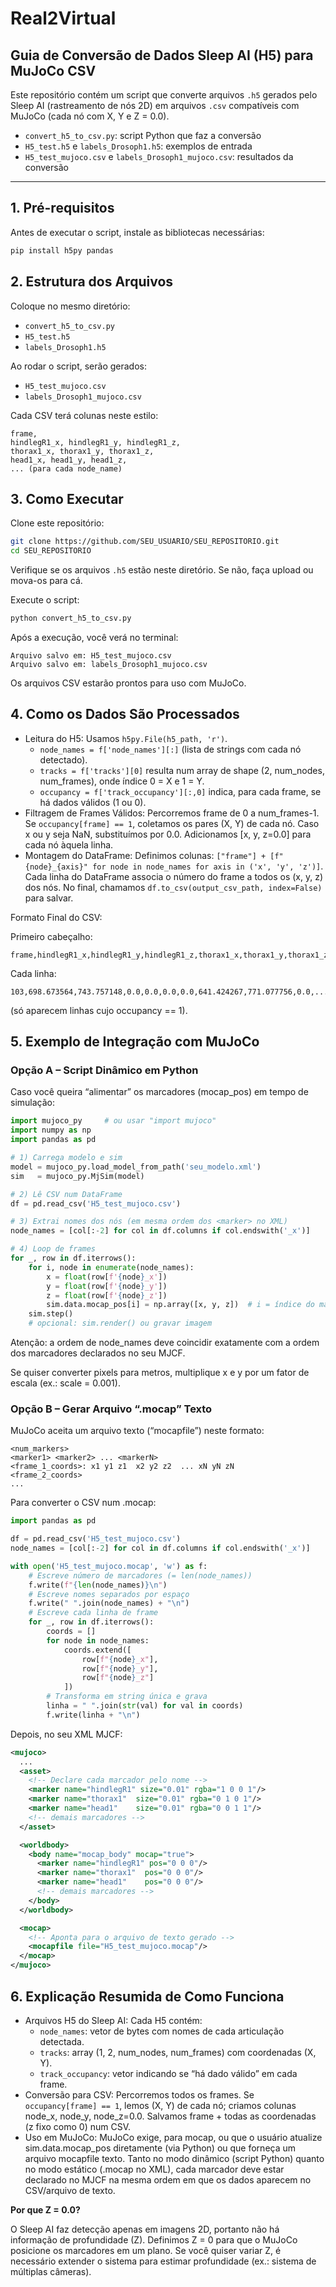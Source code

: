 # Real2Virtual

## Guia de Conversão de Dados Sleep AI (H5) para MuJoCo CSV

Este repositório contém um script que converte arquivos `.h5` gerados pelo Sleep AI (rastreamento de nós 2D) em arquivos `.csv` compatíveis com MuJoCo (cada nó com X, Y e Z = 0.0).

- `convert_h5_to_csv.py`: script Python que faz a conversão
- `H5_test.h5` e `labels_Drosoph1.h5`: exemplos de entrada
- `H5_test_mujoco.csv` e `labels_Drosoph1_mujoco.csv`: resultados da conversão

---

## 1. Pré-requisitos

Antes de executar o script, instale as bibliotecas necessárias:

```bash
pip install h5py pandas
```

## 2. Estrutura dos Arquivos

Coloque no mesmo diretório:
- `convert_h5_to_csv.py`
- `H5_test.h5`
- `labels_Drosoph1.h5`

Ao rodar o script, serão gerados:
- `H5_test_mujoco.csv`
- `labels_Drosoph1_mujoco.csv`

Cada CSV terá colunas neste estilo:

```
frame,
hindlegR1_x, hindlegR1_y, hindlegR1_z,
thorax1_x, thorax1_y, thorax1_z,
head1_x, head1_y, head1_z,
... (para cada node_name)
```

## 3. Como Executar

Clone este repositório:

```bash
git clone https://github.com/SEU_USUARIO/SEU_REPOSITORIO.git
cd SEU_REPOSITORIO
```

Verifique se os arquivos `.h5` estão neste diretório. Se não, faça upload ou mova-os para cá.

Execute o script:

```bash
python convert_h5_to_csv.py
```

Após a execução, você verá no terminal:

```
Arquivo salvo em: H5_test_mujoco.csv
Arquivo salvo em: labels_Drosoph1_mujoco.csv
```

Os arquivos CSV estarão prontos para uso com MuJoCo.

## 4. Como os Dados São Processados

- Leitura do H5: Usamos `h5py.File(h5_path, 'r')`.
    - `node_names = f['node_names'][:]` (lista de strings com cada nó detectado).
    - `tracks = f['tracks'][0]` resulta num array de shape (2, num_nodes, num_frames), onde índice 0 = X e 1 = Y.
    - `occupancy = f['track_occupancy'][:,0]` indica, para cada frame, se há dados válidos (1 ou 0).
- Filtragem de Frames Válidos: Percorremos frame de 0 a num_frames-1. Se `occupancy[frame] == 1`, coletamos os pares (X, Y) de cada nó. Caso x ou y seja NaN, substituímos por 0.0. Adicionamos [x, y, z=0.0] para cada nó àquela linha.
- Montagem do DataFrame: Definimos colunas: `["frame"] + [f"{node}_{axis}" for node in node_names for axis in ('x', 'y', 'z')]`. Cada linha do DataFrame associa o número do frame a todos os (x, y, z) dos nós. No final, chamamos `df.to_csv(output_csv_path, index=False)` para salvar.

Formato Final do CSV:

Primeiro cabeçalho:
```
frame,hindlegR1_x,hindlegR1_y,hindlegR1_z,thorax1_x,thorax1_y,thorax1_z,head1_x,head1_y,head1_z,...
```
Cada linha:
```
103,698.673564,743.757148,0.0,0.0,0.0,0.0,641.424267,771.077756,0.0,...
```
(só aparecem linhas cujo occupancy == 1).

## 5. Exemplo de Integração com MuJoCo

### Opção A – Script Dinâmico em Python

Caso você queira “alimentar” os marcadores (mocap_pos) em tempo de simulação:

```python
import mujoco_py     # ou usar "import mujoco"
import numpy as np
import pandas as pd

# 1) Carrega modelo e sim
model = mujoco_py.load_model_from_path('seu_modelo.xml')
sim   = mujoco_py.MjSim(model)

# 2) Lê CSV num DataFrame
df = pd.read_csv('H5_test_mujoco.csv')

# 3) Extrai nomes dos nós (em mesma ordem dos <marker> no XML)
node_names = [col[:-2] for col in df.columns if col.endswith('_x')]

# 4) Loop de frames
for _, row in df.iterrows():
    for i, node in enumerate(node_names):
        x = float(row[f'{node}_x'])
        y = float(row[f'{node}_y'])
        z = float(row[f'{node}_z'])
        sim.data.mocap_pos[i] = np.array([x, y, z])  # i = índice do marcador
    sim.step()
    # opcional: sim.render() ou gravar imagem
```
Atenção: a ordem de node_names deve coincidir exatamente com a ordem dos marcadores declarados no seu MJCF.

Se quiser converter pixels para metros, multiplique x e y por um fator de escala (ex.: scale = 0.001).

### Opção B – Gerar Arquivo “.mocap” Texto

MuJoCo aceita um arquivo texto (“mocapfile”) neste formato:

```
<num_markers>
<marker1> <marker2> ... <markerN>
<frame_1_coords>: x1 y1 z1  x2 y2 z2  ... xN yN zN
<frame_2_coords>
...
```

Para converter o CSV num .mocap:

```python
import pandas as pd

df = pd.read_csv('H5_test_mujoco.csv')
node_names = [col[:-2] for col in df.columns if col.endswith('_x')]

with open('H5_test_mujoco.mocap', 'w') as f:
    # Escreve número de marcadores (= len(node_names))
    f.write(f"{len(node_names)}\n")
    # Escreve nomes separados por espaço
    f.write(" ".join(node_names) + "\n")
    # Escreve cada linha de frame
    for _, row in df.iterrows():
        coords = []
        for node in node_names:
            coords.extend([
                row[f"{node}_x"], 
                row[f"{node}_y"], 
                row[f"{node}_z"]
            ])
        # Transforma em string única e grava
        linha = " ".join(str(val) for val in coords)
        f.write(linha + "\n")
```

Depois, no seu XML MJCF:

```xml
<mujoco>
  ...
  <asset>
    <!-- Declare cada marcador pelo nome -->
    <marker name="hindlegR1" size="0.01" rgba="1 0 0 1"/>
    <marker name="thorax1"  size="0.01" rgba="0 1 0 1"/>
    <marker name="head1"    size="0.01" rgba="0 0 1 1"/>
    <!-- demais marcadores -->
  </asset>

  <worldbody>
    <body name="mocap_body" mocap="true">
      <marker name="hindlegR1" pos="0 0 0"/>
      <marker name="thorax1"  pos="0 0 0"/>
      <marker name="head1"    pos="0 0 0"/>
      <!-- demais marcadores -->
    </body>
  </worldbody>

  <mocap>
    <!-- Aponta para o arquivo de texto gerado -->
    <mocapfile file="H5_test_mujoco.mocap"/>
  </mocap>
</mujoco>
```

## 6. Explicação Resumida de Como Funciona

- Arquivos H5 do Sleep AI: Cada H5 contém:
    - `node_names`: vetor de bytes com nomes de cada articulação detectada.
    - `tracks`: array (1, 2, num_nodes, num_frames) com coordenadas (X, Y).
    - `track_occupancy`: vetor indicando se “há dado válido” em cada frame.
- Conversão para CSV: Percorremos todos os frames. Se `occupancy[frame] == 1`, lemos (X, Y) de cada nó; criamos colunas node_x, node_y, node_z=0.0. Salvamos frame + todas as coordenadas (z fixo como 0) num CSV.
- Uso em MuJoCo: MuJoCo exige, para mocap, ou que o usuário atualize sim.data.mocap_pos diretamente (via Python) ou que forneça um arquivo mocapfile texto. Tanto no modo dinâmico (script Python) quanto no modo estático (.mocap no XML), cada marcador deve estar declarado no MJCF na mesma ordem em que os dados aparecem no CSV/arquivo de texto.

**Por que Z = 0.0?**

O Sleep AI faz detecção apenas em imagens 2D, portanto não há informação de profundidade (Z). Definimos Z = 0 para que o MuJoCo posicione os marcadores em um plano. Se você quiser variar Z, é necessário extender o sistema para estimar profundidade (ex.: sistema de múltiplas câmeras).